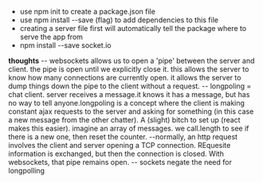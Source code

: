 - use npm init to create a package.json file
- use npm install --save (flag) to add dependencies to this file
- creating a server file first will automatically tell the package where to serve the app from
- npm install --save socket.io

**thoughts**
-- websockets allows us to open a 'pipe' between the server and client. the pipe is open until we explicitly close it. this allows the server to know how many connections are currently open. it allows the server to dump things down the pipe to the client without a request.
-- longpoling = chat client. server receives a message.it knows it has a message, but has no way to tell anyone.longpoling is a concept where the client is making constant ajax requests to the server and asking for something (in this case a new message from the other chatter). A (slight) bitch to set up (react makes this easier). imagine an array of messages. we call.length to see if there is a new one, then reset the counter.
--normally, an http request involves the client and server opening a TCP connection. REquesite information is exchanged, but then the connection is closed. With websockets, that pipe remains open.
-- sockets negate the need for longpolling
